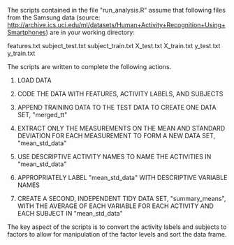 The scripts contained in the file "run_analysis.R" assume that following files from the Samsung data (source: http://archive.ics.uci.edu/ml/datasets/Human+Activity+Recognition+Using+Smartphones) are in your working directory:

features.txt
subject_test.txt
subject_train.txt
X_test.txt
X_train.txt
y_test.txt
y_train.txt

The scripts are written to complete the following actions.

1. LOAD DATA

2. CODE THE DATA WITH FEATURES, ACTIVITY LABELS, AND SUBJECTS

3. APPEND TRAINING DATA TO THE TEST DATA TO CREATE ONE DATA SET, "merged_tt"

4. EXTRACT ONLY THE MEASUREMENTS ON THE MEAN AND STANDARD DEVIATION FOR EACH MEASUREMENT
     TO FORM A NEW DATA SET, "mean_std_data"

5. USE DESCRIPTIVE ACTIVITY NAMES TO NAME THE ACTIVITIES IN "mean_std_data"

6. APPROPRIATELY LABEL "mean_std_data" WITH DESCRIPTIVE VARIABLE NAMES

7. CREATE A SECOND, INDEPENDENT TIDY DATA SET, "summary_means", WITH THE AVERAGE OF EACH
     VARIABLE FOR EACH ACTIVITY AND EACH SUBJECT IN "mean_std_data" 

The key aspect of the scripts is to convert the activity labels and subjects to factors to allow for manipulation of the factor levels and sort the data frame.
